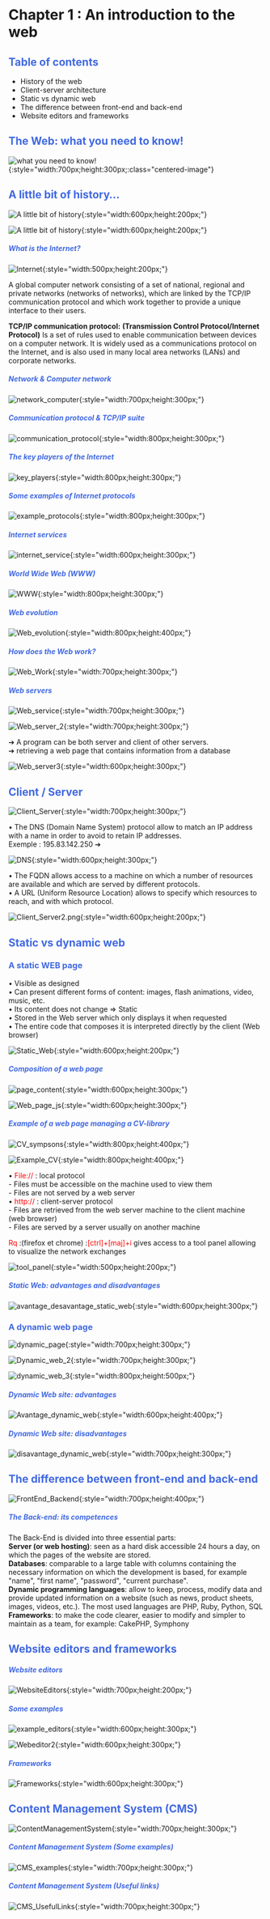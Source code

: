 # Chapter 1 : An introduction to the web


## <div style="color: Royalblue;"> Table of contents </div>

- History of the web
- Client-server architecture
- Static vs dynamic web
- The difference between front-end and back-end 
- Website editors and frameworks

## <div style="color: Royalblue;"> The Web: what you need to know! </div>


![what you need to know!](What_you_need_to_know.png){:style="width:700px;height:300px;:class="centered-image"}

## <div style="color: Royalblue;"> A little bit of history… </div>

![A little bit of history](little_history.png){:style="width:600px;height:200px;"}

![A little bit of history](history2.png){:style="width:600px;height:200px;"}

##### <div style="color: Royalblue;"> What is the Internet? </div>

![Internet](Internet.png){:style="width:500px;height:200px;"}

A global computer network consisting of a set of national, regional and private networks (networks of networks), which are linked by the TCP/IP communication protocol and which work together to provide a unique interface to their users.

**TCP/IP communication protocol:** 
**(Transmission Control Protocol/Internet Protocol)**
Is a set of rules used to enable communication between devices on a computer network. It is widely used as a communications protocol on the Internet, and is also used in many local area networks (LANs) and corporate networks.

##### <div style="color: Royalblue;"> Network & Computer network </div>

![network_computer](network_computer.png){:style="width:700px;height:300px;"}

##### <div style="color: Royalblue;"> Communication protocol & TCP/IP suite </div>
![communication_protocol](communication_protocol.png){:style="width:800px;height:300px;"}

##### <div style="color: Royalblue;"> The key players of the Internet </div>

![key_players](key_players.png){:style="width:800px;height:300px;"}

##### <div style="color: Royalblue;"> Some examples of Internet protocols </div>

![example_protocols](example_protocols.png){:style="width:800px;height:300px;"}

##### <div style="color: Royalblue;"> Internet services </div>

![internet_service](internet_service.png){:style="width:600px;height:300px;"}

##### <div style="color: Royalblue;"> World Wide Web (WWW) </div>

![WWW](WWW.png){:style="width:800px;height:300px;"}

##### <div style="color: Royalblue;"> Web evolution </div>

![Web_evolution](web_evolution.png){:style="width:800px;height:400px;"}

##### <div style="color: Royalblue;"> How does the Web work? </div>

![Web_Work](Web_Work.png){:style="width:700px;height:300px;"}

##### <div style="color: Royalblue;"> Web servers </div>

![Web_service](Web_service.png){:style="width:700px;height:300px;"}

![Web_server_2](web_server_2.png){:style="width:700px;height:300px;"}

➔ A program can be both server and client of other servers.<br>
➔ retrieving a web page that contains information from a database <br>

![Web_server3](web_server3.png){:style="width:600px;height:300px;"}

## <div style="color: Royalblue;"> Client / Server </div>

![Client_Server](Client_Server.png){:style="width:700px;height:300px;"}

• The DNS (Domain Name System) protocol allow to match an IP address with a name in order to avoid to retain IP addresses.<br>
Exemple : 195.83.142.250 ➔

![DNS](DNS.png){:style="width:600px;height:300px;"}

• The FQDN allows access to a machine on which a number of resources
are available and which are served by different protocols.<br>
• A URL (Uniform Resource Location) allows to specify which resources
to reach, and with which protocol.

![Client_Server2.png](Client_Server2.png){:style="width:600px;height:200px;"}

## <div style="color: Royalblue;"> Static vs dynamic web </div>

### <div style="color: Royalblue;"> A static WEB page </div>

• Visible as designed<br>
• Can present different forms of content: images, flash animations, video, music, etc.<br>
• Its content does not change => Static <br>
• Stored in the Web server which only displays it when requested <br>
• The entire code that composes it is interpreted directly by the client (Web
browser) <br>

![Static_Web](Static_Web.png){:style="width:600px;height:200px;"}

##### <div style="color: Royalblue;"> Composition of a web page </div>

![page_content](page_content.png){:style="width:600px;height:300px;"}

![Web_page_js](Web_page_js.png){:style="width:600px;height:300px;"}

##### <div style="color: Royalblue;"> Example of a web page managing a CV-library </div>

![CV_sympsons](CV_sympsons.png){:style="width:800px;height:400px;"}

![Example_CV](Example_CV.png){:style="width:800px;height:400px;"}

• <span style="color:red;"> File:// </span> : local protocol <br>
             - Files must be accessible on the machine used to view them <br>
             - Files are not served by a web server <br>
• <span style="color:red;"> http:// </span>: client-server protocol <br>
             - Files are retrieved from the web server machine to the client
machine (web browser) <br>
             - Files are served by a server usually on another machine <br>

<span style="color:red;"> Rq </span> :(firefox et chrome) :<span style="color:red;">[ctrl]+[maj]+i </span> gives access to a tool panel allowing
to visualize the network exchanges

![tool_panel](tool_panel.png){:style="width:500px;height:200px;"}

##### <div style="color: Royalblue;"> Static Web: advantages and disadvantages</div>

![avantage_desavantage_static_web](avantage_desavantage_static_web.png){:style="width:600px;height:300px;"}

### <div style="color: Royalblue;"> A dynamic web page </div>

![dynamic_page](dynamic_page.png){:style="width:700px;height:300px;"}

![Dynamic_web_2](Dynamic_web_2.png){:style="width:700px;height:300px;"}

![dynamic_web_3](dynamic_web_3.png){:style="width:800px;height:500px;"}

##### <div style="color: Royalblue;"> Dynamic Web site: advantages </div>

![Avantage_dynamic_web](Avantage_dynamic_web.png){:style="width:600px;height:400px;"}

##### <div style="color: Royalblue;"> Dynamic Web site: disadvantages </div>

![disavantage_dynamic_web](disavantage_dynamic_web.png){:style="width:700px;height:300px;"}

## <div style="color: Royalblue;"> The difference between front-end and back-end </div>

![FrontEnd_Backend](FrontEnd_Backend.png){:style="width:700px;height:400px;"}

##### <div style="color: Royalblue;"> The Back-end: its competences </div>

The Back-End is divided into three essential parts: <br>
**Server (or web hosting)**: seen as a hard disk accessible 24 hours a day, on which the pages of the website are stored.<br>
**Databases**: comparable to a large table with columns containing the necessary
information on which the development is based, for example "name", "first name",
"password", "current purchase".<br>
**Dynamic programming languages**: allow to keep, process, modify data and provide updated information on a website (such as news, product sheets, images, videos, etc.).
The most used languages are PHP, Ruby, Python, SQL <br>
**Frameworks**: to make the code clearer, easier to modify and simpler to maintain as a team, for example: CakePHP, Symphony

## <div style="color: Royalblue;"> Website editors and frameworks </div>

##### <div style="color: Royalblue;"> Website editors </div>

![WebsiteEditors](WebsiteEditors.png){:style="width:700px;height:200px;"}

##### <div style="color: Royalblue;"> Some examples </div>

![example_editors](example_editors.png){:style="width:600px;height:300px;"}

![Webeditor2](Webeditor2.png){:style="width:600px;height:300px;"}

##### <div style="color: Royalblue;"> Frameworks </div>

![Frameworks](Frameworks.png){:style="width:600px;height:300px;"}

## <div style="color: Royalblue;"> Content Management System (CMS) </div>

![ContentManagementSystem](ContentManagementSystem.png){:style="width:700px;height:300px;"}

##### <div style="color: Royalblue;"> Content Management System (Some examples) </div>

![CMS_examples](CMS_examples.png){:style="width:700px;height:300px;"}

##### <div style="color: Royalblue;"> Content Management System (Useful links) </div>

![CMS_UsefulLinks](CMS_UsefulLinks.png){:style="width:700px;height:300px;"}
